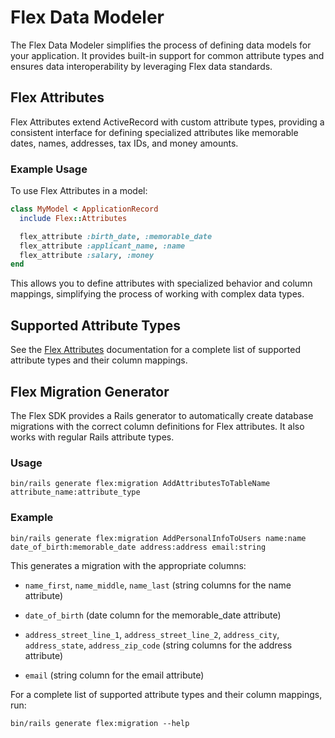 # Flex Data Modeler

The Flex Data Modeler simplifies the process of defining data models for your application. It provides built-in support for common attribute types and ensures data interoperability by leveraging Flex data standards.

## Flex Attributes

Flex Attributes extend ActiveRecord with custom attribute types, providing a consistent interface for defining specialized attributes like memorable dates, names, addresses, tax IDs, and money amounts.

### Example Usage

To use Flex Attributes in a model:

```ruby
class MyModel < ApplicationRecord
  include Flex::Attributes

  flex_attribute :birth_date, :memorable_date
  flex_attribute :applicant_name, :name
  flex_attribute :salary, :money
end
```

This allows you to define attributes with specialized behavior and column mappings, simplifying the process of working with complex data types.

## Supported Attribute Types

See the [Flex Attributes](./flex-attributes.md) documentation for a complete list of supported attribute types and their column mappings.

## Flex Migration Generator

The Flex SDK provides a Rails generator to automatically create database migrations with the correct column definitions for Flex attributes. It also works with regular Rails attribute types.

### Usage

```shell
bin/rails generate flex:migration AddAttributesToTableName attribute_name:attribute_type
```

### Example

```shell
bin/rails generate flex:migration AddPersonalInfoToUsers name:name date_of_birth:memorable_date address:address email:string
```

This generates a migration with the appropriate columns:

- `name_first`, `name_middle`, `name_last` (string columns for the name attribute)

- `date_of_birth` (date column for the memorable_date attribute)  

- `address_street_line_1`, `address_street_line_2`, `address_city`, `address_state`, `address_zip_code` (string columns for the address attribute)

- `email` (string column for the email attribute)

For a complete list of supported attribute types and their column mappings, run:

```shell
bin/rails generate flex:migration --help
```
